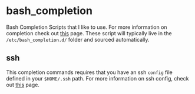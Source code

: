 # bash_completion
Bash Completion Scripts that I like to use. For more information on completion 
check out 
[this](https://www.gnu.org/software/bash/manual/html_node/Programmable-Completion-Builtins.html#Programmable-Completion-Builtins)
page. These script will typically live in the `/etc/bash_completion.d/` folder and sourced automatically.

## ssh
This completion commands requires that you have an ssh `config` file defined
in your `$HOME/.ssh` path. For more information on ssh config, check out
[this](https://www.ssh.com/ssh/config/) page.
